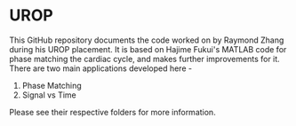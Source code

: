 # UROP

This GitHub repository documents the code worked on by Raymond Zhang during his UROP placement. It is based on Hajime Fukui's MATLAB code for phase matching the cardiac cycle, and makes further improvements for it. There are two main applications developed here - 
1. Phase Matching
2. Signal vs Time

Please see their respective folders for more information.

